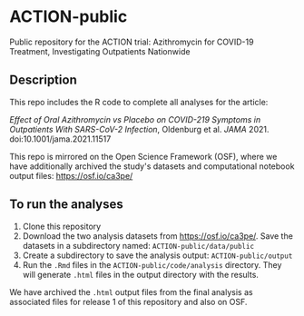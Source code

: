 # ACTION-public
Public repository for the ACTION trial: Azithromycin for COVID-19 Treatment, Investigating Outpatients Nationwide

## Description

This repo includes the R code to complete all analyses for the article:

_Effect of Oral Azithromycin vs Placebo on COVID-219 Symptoms in Outpatients With SARS-CoV-2 Infection_, Oldenburg et al. _JAMA_ 2021. doi:10.1001/jama.2021.11517

This repo is mirrored on the Open Science Framework (OSF), where we have additionally archived the study's datasets and computational notebook output files: https://osf.io/ca3pe/

## To run the analyses

1. Clone this repository
2. Download the two analysis datasets from https://osf.io/ca3pe/. Save the datasets in a subdirectory named: `ACTION-public/data/public` 
3. Create a subdirectory to save the analysis output: `ACTION-public/output`
4. Run the `.Rmd` files in the  `ACTION-public/code/analysis` directory.  They will generate `.html` files in the output directory with the results.

We have archived the `.html` output files from the final analysis as associated files for release 1 of this repository and also on OSF.

